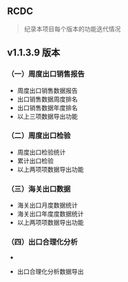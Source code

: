 ## RCDC
> 纪录本项目每个版本的功能迭代情况

## v1.1.3.9 版本


### （一）周度出口销售报告
* 周度出口销售数据报告
* 出口销售数据周度排名
* 出口销售数据年度排名
* 以上三项数据导出功能

### （二）周度出口检验
* 周度出口检验统计
* 累计出口检验
* 以上两项项数据导出功能

### （三）海关出口数据
* 海关出口月度数据统计
* 海关出口年度度数据统计
* 以上两项项数据导出功能

### （四）出口合理化分析
* ~~~出口合理化分析~~~[^1]
* 出口合理化分析数据导出


[^1]: 出口合理性分析以年度计数变更为以月度计数